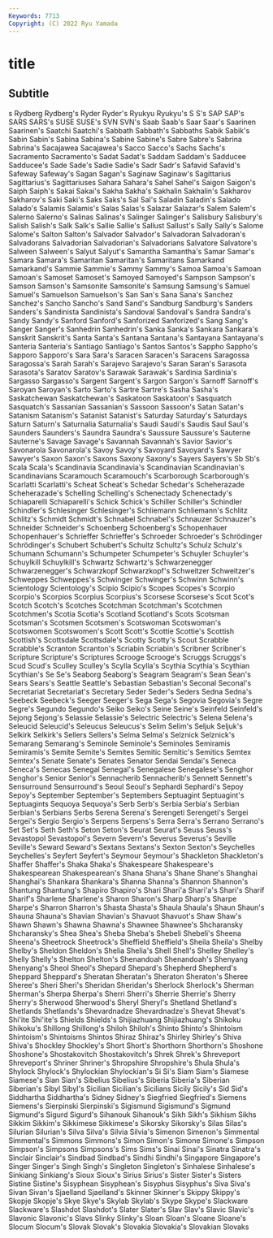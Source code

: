 ```yaml
---
Keywords: 7713
Copyright: (C) 2022 Ryu Yamada
---
```



# title

## Subtitle
s
Rydberg Rydberg's Ryder Ryder's Ryukyu Ryukyu's S S's SAP SAP's
SARS SARS's SUSE SUSE's SVN SVN's Saab Saab's Saar Saar's
Saarinen Saarinen's Saatchi Saatchi's Sabbath Sabbath's Sabbaths Sabik Sabik's Sabin
Sabin's Sabina Sabina's Sabine Sabine's Sabre Sabre's Sabrina Sabrina's Sacajawea
Sacajawea's Sacco Sacco's Sachs Sachs's Sacramento Sacramento's Sadat Sadat's Saddam
Saddam's Sadducee Sadducee's Sade Sade's Sadie Sadie's Sadr Sadr's Safavid
Safavid's Safeway Safeway's Sagan Sagan's Saginaw Saginaw's Sagittarius Sagittarius's Sagittariuses
Sahara Sahara's Sahel Sahel's Saigon Saigon's Saiph Saiph's Sakai Sakai's
Sakha Sakha's Sakhalin Sakhalin's Sakharov Sakharov's Saki Saki's Saks Saks's
Sal Sal's Saladin Saladin's Salado Salado's Salamis Salamis's Salas Salas's
Salazar Salazar's Salem Salem's Salerno Salerno's Salinas Salinas's Salinger Salinger's
Salisbury Salisbury's Salish Salish's Salk Salk's Sallie Sallie's Sallust Sallust's
Sally Sally's Salome Salome's Salton Salton's Salvador Salvador's Salvadoran Salvadoran's
Salvadorans Salvadorian Salvadorian's Salvadorians Salvatore Salvatore's Salween Salween's Salyut Salyut's
Samantha Samantha's Samar Samar's Samara Samara's Samaritan Samaritan's Samaritans Samarkand
Samarkand's Sammie Sammie's Sammy Sammy's Samoa Samoa's Samoan Samoan's Samoset
Samoset's Samoyed Samoyed's Sampson Sampson's Samson Samson's Samsonite Samsonite's Samsung
Samsung's Samuel Samuel's Samuelson Samuelson's San San's Sana Sana's Sanchez
Sanchez's Sancho Sancho's Sand Sand's Sandburg Sandburg's Sanders Sanders's Sandinista
Sandinista's Sandoval Sandoval's Sandra Sandra's Sandy Sandy's Sanford Sanford's Sanforized
Sanforized's Sang Sang's Sanger Sanger's Sanhedrin Sanhedrin's Sanka Sanka's Sankara
Sankara's Sanskrit Sanskrit's Santa Santa's Santana Santana's Santayana Santayana's Santeria
Santeria's Santiago Santiago's Santos Santos's Sappho Sappho's Sapporo Sapporo's Sara
Sara's Saracen Saracen's Saracens Saragossa Saragossa's Sarah Sarah's Sarajevo Sarajevo's
Saran Saran's Sarasota Sarasota's Saratov Saratov's Sarawak Sarawak's Sardinia Sardinia's
Sargasso Sargasso's Sargent Sargent's Sargon Sargon's Sarnoff Sarnoff's Saroyan Saroyan's
Sarto Sarto's Sartre Sartre's Sasha Sasha's Saskatchewan Saskatchewan's Saskatoon Saskatoon's
Sasquatch Sasquatch's Sassanian Sassanian's Sassoon Sassoon's Satan Satan's Satanism Satanism's
Satanist Satanist's Saturday Saturday's Saturdays Saturn Saturn's Saturnalia Saturnalia's Saudi
Saudi's Saudis Saul Saul's Saunders Saunders's Saundra Saundra's Saussure Saussure's
Sauterne Sauterne's Savage Savage's Savannah Savannah's Savior Savior's Savonarola Savonarola's
Savoy Savoy's Savoyard Savoyard's Sawyer Sawyer's Saxon Saxon's Saxons Saxony
Saxony's Sayers Sayers's Sb Sb's Scala Scala's Scandinavia Scandinavia's Scandinavian
Scandinavian's Scandinavians Scaramouch Scaramouch's Scarborough Scarborough's Scarlatti Scarlatti's Scheat Scheat's
Schedar Schedar's Scheherazade Scheherazade's Schelling Schelling's Schenectady Schenectady's Schiaparelli Schiaparelli's
Schick Schick's Schiller Schiller's Schindler Schindler's Schlesinger Schlesinger's Schliemann Schliemann's
Schlitz Schlitz's Schmidt Schmidt's Schnabel Schnabel's Schnauzer Schnauzer's Schneider Schneider's
Schoenberg Schoenberg's Schopenhauer Schopenhauer's Schrieffer Schrieffer's Schroeder Schroeder's Schrödinger Schrödinger's
Schubert Schubert's Schultz Schultz's Schulz Schulz's Schumann Schumann's Schumpeter Schumpeter's
Schuyler Schuyler's Schuylkill Schuylkill's Schwartz Schwartz's Schwarzenegger Schwarzenegger's Schwarzkopf Schwarzkopf's
Schweitzer Schweitzer's Schweppes Schweppes's Schwinger Schwinger's Schwinn Schwinn's Scientology Scientology's
Scipio Scipio's Scopes Scopes's Scorpio Scorpio's Scorpios Scorpius Scorpius's Scorsese
Scorsese's Scot Scot's Scotch Scotch's Scotches Scotchman Scotchman's Scotchmen Scotchmen's
Scotia Scotia's Scotland Scotland's Scots Scotsman Scotsman's Scotsmen Scotsmen's Scotswoman
Scotswoman's Scotswomen Scotswomen's Scott Scott's Scottie Scottie's Scottish Scottish's Scottsdale
Scottsdale's Scotty Scotty's Scout Scrabble Scrabble's Scranton Scranton's Scriabin Scriabin's
Scribner Scribner's Scripture Scripture's Scriptures Scrooge Scrooge's Scruggs Scruggs's Scud
Scud's Sculley Sculley's Scylla Scylla's Scythia Scythia's Scythian Scythian's Se
Se's Seaborg Seaborg's Seagram Seagram's Sean Sean's Sears Sears's Seattle
Seattle's Sebastian Sebastian's Seconal Seconal's Secretariat Secretariat's Secretary Seder Seder's
Seders Sedna Sedna's Seebeck Seebeck's Seeger Seeger's Sega Sega's Segovia
Segovia's Segre Segre's Segundo Segundo's Seiko Seiko's Seine Seine's Seinfeld
Seinfeld's Sejong Sejong's Selassie Selassie's Selectric Selectric's Selena Selena's Seleucid
Seleucid's Seleucus Seleucus's Selim Selim's Seljuk Seljuk's Selkirk Selkirk's Sellers
Sellers's Selma Selma's Selznick Selznick's Semarang Semarang's Seminole Seminole's Seminoles
Semiramis Semiramis's Semite Semite's Semites Semitic Semitic's Semitics Semtex Semtex's
Senate Senate's Senates Senator Sendai Sendai's Seneca Seneca's Senecas Senegal
Senegal's Senegalese Senegalese's Senghor Senghor's Senior Senior's Sennacherib Sennacherib's Sennett
Sennett's Sensurround Sensurround's Seoul Seoul's Sephardi Sephardi's Sepoy Sepoy's September
September's Septembers Septuagint Septuagint's Septuagints Sequoya Sequoya's Serb Serb's Serbia
Serbia's Serbian Serbian's Serbians Serbs Serena Serena's Serengeti Serengeti's Sergei
Sergei's Sergio Sergio's Serpens Serpens's Serra Serra's Serrano Serrano's Set
Set's Seth Seth's Seton Seton's Seurat Seurat's Seuss Seuss's Sevastopol
Sevastopol's Severn Severn's Severus Severus's Seville Seville's Seward Seward's Sextans
Sextans's Sexton Sexton's Seychelles Seychelles's Seyfert Seyfert's Seymour Seymour's Shackleton
Shackleton's Shaffer Shaffer's Shaka Shaka's Shakespeare Shakespeare's Shakespearean Shakespearean's Shana
Shana's Shane Shane's Shanghai Shanghai's Shankara Shankara's Shanna Shanna's Shannon
Shannon's Shantung Shantung's Shapiro Shapiro's Shari Shari'a Shari'a's Shari's Sharif
Sharif's Sharlene Sharlene's Sharon Sharon's Sharp Sharp's Sharpe Sharpe's Sharron
Sharron's Shasta Shasta's Shaula Shaula's Shaun Shaun's Shauna Shauna's Shavian
Shavian's Shavuot Shavuot's Shaw Shaw's Shawn Shawn's Shawna Shawna's Shawnee
Shawnee's Shcharansky Shcharansky's Shea Shea's Sheba Sheba's Shebeli Shebeli's Sheena
Sheena's Sheetrock Sheetrock's Sheffield Sheffield's Sheila Sheila's Shelby Shelby's Sheldon
Sheldon's Shelia Shelia's Shell Shell's Shelley Shelley's Shelly Shelly's Shelton
Shelton's Shenandoah Shenandoah's Shenyang Shenyang's Sheol Sheol's Shepard Shepard's Shepherd
Shepherd's Sheppard Sheppard's Sheratan Sheratan's Sheraton Sheraton's Sheree Sheree's Sheri
Sheri's Sheridan Sheridan's Sherlock Sherlock's Sherman Sherman's Sherpa Sherpa's Sherri
Sherri's Sherrie Sherrie's Sherry Sherry's Sherwood Sherwood's Sheryl Sheryl's Shetland
Shetland's Shetlands Shetlands's Shevardnadze Shevardnadze's Shevat Shevat's Shi'ite Shi'ite's Shields
Shields's Shijiazhuang Shijiazhuang's Shikoku Shikoku's Shillong Shillong's Shiloh Shiloh's Shinto
Shinto's Shintoism Shintoism's Shintoisms Shintos Shiraz Shiraz's Shirley Shirley's Shiva
Shiva's Shockley Shockley's Short Short's Shorthorn Shorthorn's Shoshone Shoshone's Shostakovitch
Shostakovitch's Shrek Shrek's Shreveport Shreveport's Shriner Shriner's Shropshire Shropshire's Shula
Shula's Shylock Shylock's Shylockian Shylockian's Si Si's Siam Siam's Siamese
Siamese's Sian Sian's Sibelius Sibelius's Siberia Siberia's Siberian Siberian's Sibyl
Sibyl's Sicilian Sicilian's Sicilians Sicily Sicily's Sid Sid's Siddhartha Siddhartha's
Sidney Sidney's Siegfried Siegfried's Siemens Siemens's Sierpinski Sierpinski's Sigismund Sigismund's
Sigmund Sigmund's Sigurd Sigurd's Sihanouk Sihanouk's Sikh Sikh's Sikhism Sikhs
Sikkim Sikkim's Sikkimese Sikkimese's Sikorsky Sikorsky's Silas Silas's Silurian Silurian's
Silva Silva's Silvia Silvia's Simenon Simenon's Simmental Simmental's Simmons Simmons's
Simon Simon's Simone Simone's Simpson Simpson's Simpsons Simpsons's Sims Sims's
Sinai Sinai's Sinatra Sinatra's Sinclair Sinclair's Sindbad Sindbad's Sindhi Sindhi's
Singapore Singapore's Singer Singer's Singh Singh's Singleton Singleton's Sinhalese Sinhalese's
Sinkiang Sinkiang's Sioux Sioux's Sirius Sirius's Sister Sister's Sisters Sistine
Sistine's Sisyphean Sisyphean's Sisyphus Sisyphus's Siva Siva's Sivan Sivan's Sjaelland
Sjaelland's Skinner Skinner's Skippy Skippy's Skopje Skopje's Skye Skye's Skylab
Skylab's Skype Skype's Slackware Slackware's Slashdot Slashdot's Slater Slater's Slav
Slav's Slavic Slavic's Slavonic Slavonic's Slavs Slinky Slinky's Sloan Sloan's
Sloane Sloane's Slocum Slocum's Slovak Slovak's Slovakia Slovakia's Slovakian Slovaks
